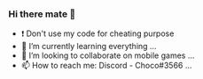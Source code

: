 ### Hi there mate 👋

- ❗ Don't use my code for cheating purpose
- 🌱 I’m currently learning everything ...
- 👯 I’m looking to collaborate on mobile games ...
- 📫 How to reach me: Discord - Choco#3566 ...
